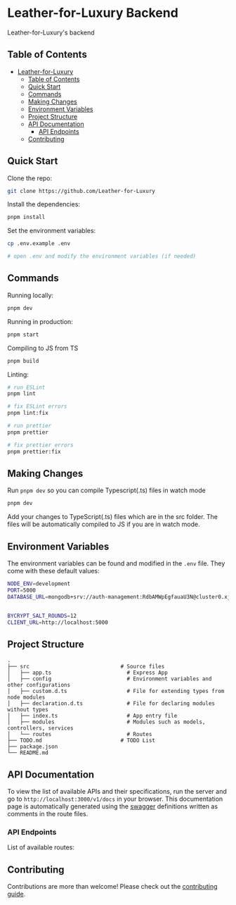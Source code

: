 # Leather-for-Luxury Backend

Leather-for-Luxury's backend

## Table of Contents

- [Leather-for-Luxury](#Leather-for-Luxury-backend)
  - [Table of Contents](#table-of-contents)
  - [Quick Start](#quick-start)
  - [Commands](#commands)
  - [Making Changes](#making-changes)
  - [Environment Variables](#environment-variables)
  - [Project Structure](#project-structure)
  - [API Documentation](#api-documentation)
    - [API Endpoints](#api-endpoints)
  - [Contributing](#contributing)

## Quick Start

Clone the repo:

```bash
git clone https://github.com/Leather-for-Luxury
```

Install the dependencies:

```bash
pnpm install
```

Set the environment variables:

```bash
cp .env.example .env

# open .env and modify the environment variables (if needed)
```

## Commands

Running locally:

```bash
pnpm dev
```

Running in production:

```bash
pnpm start
```

Compiling to JS from TS

```bash
pnpm build
```

Linting:

```bash
# run ESLint
pnpm lint

# fix ESLint errors
pnpm lint:fix

# run prettier
pnpm prettier

# fix prettier errors
pnpm prettier:fix
```

## Making Changes

Run `pnpm dev` so you can compile Typescript(.ts) files in watch mode

```bash
pnpm dev
```

Add your changes to TypeScript(.ts) files which are in the src folder. The files will be automatically compiled to JS if you are in watch mode.

## Environment Variables

The environment variables can be found and modified in the `.env` file. They come with these default values:

```bash
NODE_ENV=development
PORT=5000
DATABASE_URL=mongodb+srv://auth-management:RdbAMWpEgfauaU3N@cluster0.xjdmb7o.mongodb.net/auth-menegemant?retryWrites=true&w=majority&appName=Cluster0


BYCRYPT_SALT_ROUNDS=12
CLIENT_URL=http://localhost:5000
```

## Project Structure

```
.
├── src                             # Source files
│   ├── app.ts                        # Express App
│   ├── config                        # Environment variables and other configurations
│   ├── custom.d.ts                   # File for extending types from node modules
│   ├── declaration.d.ts              # File for declaring modules without types
│   ├── index.ts                      # App entry file
│   ├── modules                       # Modules such as models, controllers, services
│   └── routes                        # Routes
├── TODO.md                         # TODO List
├── package.json
└── README.md
```

## API Documentation

To view the list of available APIs and their specifications, run the server and go to `http://localhost:3000/v1/docs` in your browser. This documentation page is automatically generated using the [swagger](https://swagger.io/) definitions written as comments in the route files.

### API Endpoints

List of available routes:



## Contributing

Contributions are more than welcome! Please check out the [contributing guide](CONTRIBUTING.md).
